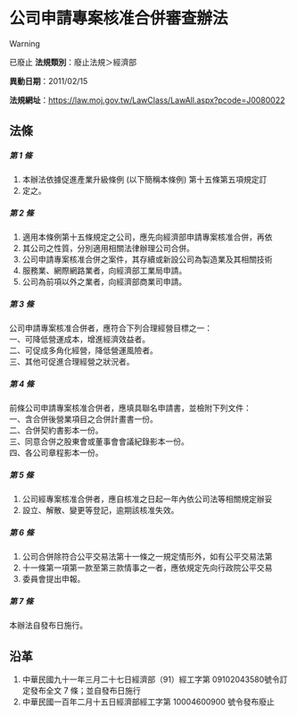 # 公司申請專案核准合併審查辦法


> [!WARNING]
> 已廢止
**法規類別**：廢止法規＞經濟部

**異動日期**：2011/02/15  

**法規網址**：https://law.moj.gov.tw/LawClass/LawAll.aspx?pcode=J0080022



## 法條
##### 第 1 條
1. 本辦法依據促進產業升級條例 (以下簡稱本條例) 第十五條第五項規定訂
1. 定之。

##### 第 2 條
1. 適用本條例第十五條規定之公司，應先向經濟部申請專案核准合併，再依
1. 其公司之性質，分別適用相關法律辦理公司合併。
1. 公司申請專案核准合併之案件，其存續或新設公司為製造業及其相關技術
1. 服務業、網際網路業者，向經濟部工業局申請。
1. 公司為前項以外之業者，向經濟部商業司申請。

##### 第 3 條
公司申請專案核准合併者，應符合下列合理經營目標之一：  
一、可降低營運成本，增進經濟效益者。  
二、可促成多角化經營，降低營運風險者。  
三、其他可促進合理經營之狀況者。

##### 第 4 條
前條公司申請專案核准合併者，應填具聯名申請書，並檢附下列文件：  
一、含合併後營業項目之合併計畫書一份。  
二、合併契約書影本一份。  
三、同意合併之股東會或董事會會議紀錄影本一份。  
四、各公司章程影本一份。

##### 第 5 條
1. 公司經專案核准合併者，應自核准之日起一年內依公司法等相關規定辦妥
1. 設立、解散、變更等登記，逾期該核准失效。

##### 第 6 條
1. 公司合併除符合公平交易法第十一條之一規定情形外，如有公平交易法第
1. 十一條第一項第一款至第三款情事之一者，應依規定先向行政院公平交易
1. 委員會提出申報。

##### 第 7 條
本辦法自發布日施行。

## 沿革
1. 中華民國九十一年三月二十七日經濟部（91）經工字第 09102043580號令訂定發布全文 7  條；並自發布日施行
1. 中華民國一百年二月十五日經濟部經工字第 10004600900  號令發布廢止
